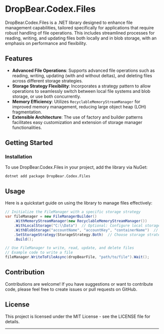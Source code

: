 # DropBear.Codex.Files

DropBear.Codex.Files is a .NET library designed to enhance file management capabilities, tailored specifically for
applications that require robust handling of file operations. This includes streamlined processes for reading, writing,
and updating files both locally and in blob storage, with an emphasis on performance and flexibility.

## Features

- **Advanced File Operations**: Supports advanced file operations such as reading, writing, updating (with and without
  deltas), and deleting files across different storage strategies.
- **Storage Strategy Flexibility**: Incorporates a strategy pattern to allow operations to seamlessly switch between
  local file systems and blob storage, or use both concurrently.
- **Memory Efficiency**: Utilizes `RecyclableMemoryStreamManager` for improved memory management, reducing large object
  heap (LOH) fragmentation.
- **Extensible Architecture**: The use of factory and builder patterns facilitates easy customization and extension of
  storage manager functionalities.

## Getting Started

### Installation

To use DropBear.Codex.Files in your project, add the library via NuGet:

```shell
dotnet add package DropBear.Codex.Files
```

## Usage

Here is a quickstart guide on using the library to manage files effectively:

```csharp
// Initialize the FileManager with a specific storage strategy
var fileManager = new FileManagerBuilder()
    .WithMemoryStreamManager(new RecyclableMemoryStreamManager())
    .WithLocalStorage("C:\\Data")  // Optional: Configure local storage
    .WithBlobStorage("accountName", "accountKey", "containerName")  // Optional: Configure blob storage
    .SetStorageStrategy(StorageStrategy.Both)  // Choose storage strategy: BlobOnly, LocalOnly, or Both
    .Build();

// Use FileManager to write, read, update, and delete files
// Example code to write a file
fileManager.WriteToFileAsync(dropBearFile, "path/to/file").Wait();
```

## Contribution

Contributions are welcome! If you have suggestions or want to contribute code, please feel free to create issues or pull
requests on GitHub.

## License

This project is licensed under the MIT License - see the LICENSE file for details.

---
